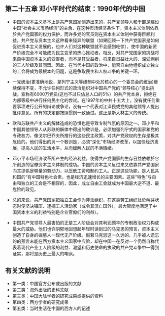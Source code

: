 ## 第二十五章 邓小平时代的结束：1990年代的中国

- 中国的资本主义基本上是共产党国家创造出来的，共产党领导人和干部是建设中国“社会主义巿场经济”的主角，在这种市场经济条件下，资本主义体制依靠於共产党国家的权力保护，而许多党的官员则在资本主义体制中获得巨额利益。共产党与资本主义这种看来怪异的联盟（如果回顾一下共产党国家是如何促进资本主义发展的，也许人们对这种联盟就不会感到吃惊），使中国的新资产阶级完全不可能成为民主变革的热心推动者。相反，对共产党国家的挑战将来自中国资本主义的受害者，而不是其受益者，将来自日益壮大的、深受剥削的工人阶级及其同盟。因此，在当代中国的政治中，能否自由地组织成立独立的工会将成为最根本的问题，这是争取民主和人权斗争的关键一环。

- 一党统治(更准确地说，是列宁主义等级制中处於核心的一个委员会的统治)继续保持不变，不允许任何形式的政治组织对中国共产党的“领导核心”提出挑战。宣称有6000万党员(这也不过只佔总人口的5%）的共产党本身，拒绝在内部等级中进行任何民主化的尝试。在1997年的中共十五大上，没有就任何重要事项进行公开的辩论或争论，没有一个代表对江泽民或党的其他领导人提出批评意见，所有的决定都按照惯例一致通过。这正是斯大林主义的传统。
- 欧和苏联共产主义的解体造成的恐惧也是导致专制气氛的原因之一。邓小平和中国其他领导人从苏联的解体中得出的敎训是，必须加强列宁式的国家和党的专政权力，像戈尔巴乔夫所推行的这些民主政策，对共产党政权的生存是极其危险的。他们得出的另一个敎训是，必须“深化”市场经济改革，以加快经济发展，提高人民的生活水平，从而缓解人民的不满情绪。
- 邓小平巿场经济改革所产生的经济利益，使得共产党国家的生存日益依赖於它所创造的官僚资本主义体制的成功。中国的资本主义反过来又依靠共产党国家向其提供足够量的劳动力，以压低工资和制约工人。正是这些功能，是人民共和国的“有中国特色社会素，也是经济迅速增长的主要因素。这些“特色”与自由和独立的工会是不相容的，因此，成立自由工会就成为中国最大逆不道、最危险的政见。
- 总的来说，共产党国家把独立工会作为非法组织、在这类劳工组织处於萌芽状态时便坚决镇压、逮捕工人活动家（或令其流亡国外），最大限度地满足了中国资本主义的利益特别是企业官僚们的利益）。
- 中国共产党领导人最害怕的正是工人阶级会对其利润颇丰的专制政治权力构成最大的威胁。他们也许阴郁地回想起年轻时读到过的马克思的预言，资本主义创造了自身的掘墓人一现代无产阶级。假若马克思这一久远的、几乎被人遗忘的的预言未能在西方资本主义国家中应验，却在中国一在反对一个仍然自称代表着现代产业工人阶级的利益、渴望和历史使命的执政的共产党斗争中一得到证实，那将是历史上最大的嘲讽。

## 有关文献的说明

- 第一类：中国官方公布或出版的文献
- 第二类：海外出版的史料文献
- 第三类：中国大陆学者的研究成果或提供的资料
- 第四类：西方学者的研究成果
- 第五类：当时生活在中国的西方人的记述